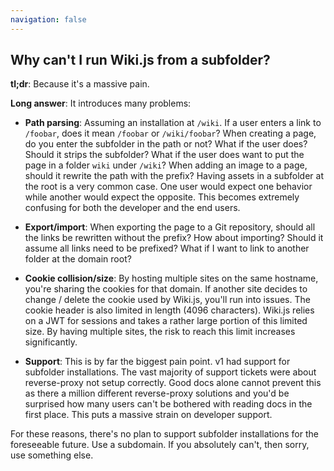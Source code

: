 ```yaml
---
navigation: false
---
```


## Why can't I run Wiki.js from a subfolder?

**tl;dr**: Because it's a massive pain.

**Long answer**: It introduces many problems:

- **Path parsing**: Assuming an installation at `/wiki`. If a user enters a link to `/foobar`, does it mean `/foobar` or  `/wiki/foobar`? When creating a page, do you enter the subfolder in the path or not? What if the user does? Should it strips the subfolder? What if the user does want to put the page in a folder `wiki` under `/wiki`? When adding an image to a page, should it rewrite the path with the prefix? Having assets in a subfolder at the root is a very common case. One user would expect one behavior while another would expect the opposite. This becomes extremely confusing for both the developer and the end users.

- **Export/import**: When exporting the page to a Git repository, should all the links be rewritten without the prefix? How about importing? Should it assume all links need to be prefixed? What if I want to link to another folder at the domain root?

- **Cookie collision/size**: By hosting multiple sites on the same hostname, you're sharing the cookies for that domain. If another site decides to change / delete the cookie used by Wiki.js, you'll run into issues. The cookie header is also limited in length (4096 characters). Wiki.js relies on a JWT for sessions and takes a rather large portion of this limited size. By having multiple sites, the risk to reach this limit increases significantly.

- **Support**: This is by far the biggest pain point. v1 had support for subfolder installations. The vast majority of support tickets were about reverse-proxy not setup correctly. Good docs alone cannot prevent this as there a million different reverse-proxy solutions and you'd be surprised how many users can't be bothered with reading docs in the first place. This puts a massive strain on developer support.

For these reasons, there's no plan to support subfolder installations for the foreseeable future. Use a subdomain. If you absolutely can't, then sorry, use something else.
